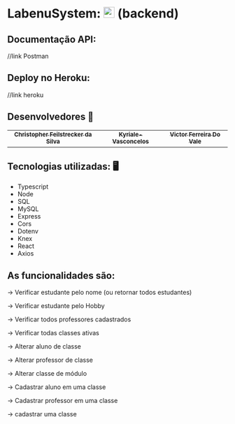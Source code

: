 # LabenuSystem: <img src="https://notion-emojis.s3-us-west-2.amazonaws.com/prod/svg-twitter/1f3eb.svg" width="25"> (backend)

## Documentação API:
//link Postman

## Deploy no Heroku:
//link heroku



## Desenvolvedores 🤖

<table>
  <tr>
  <td align="center"><a href="https://github.com/ChristpherFeilstrecker">
    <sub><b>Christopher Feilstrecker da Silva</b></sub>
        <td align="center"><a href="https://github.com/KyriSagui">
    <sub><b>Kyriale-Vasconcelos</b></sub>
    <br />
  <td align="center"><a href="https://github.com/victorfdovale">
    <sub><b>Victor Ferreira Do Vale</b></sub>
</table>


## Tecnologias utilizadas: 🖥️
- Typescript
- Node
- SQL
- MySQL
- Express
- Cors
- Dotenv
- Knex
- React
- Axios


## As funcionalidades são:

 → Verificar estudante pelo nome (ou retornar todos estudantes)
    
 → Verificar estudante pelo Hobby
    
 → Verificar todos professores cadastrados
    
 → Verificar todas classes ativas

 → Alterar aluno de classe
    
 → Alterar professor de classe
    
 → Alterar classe de módulo

 → Cadastrar aluno em uma classe
    
 → Cadastrar professor em uma classe
    
 → cadastrar uma classe
